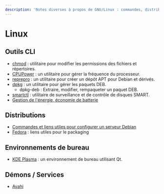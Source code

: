 ```yaml
---
description: 'Notes diverses à propos de GNU/Linux : commandes, distributions, services'
---
```


# Linux

## Outils CLI

* [chmod](cli-chmod.md) : utilitaire pour modifier les permissions des fichiers et répertoires.
* [CPUPower](cli-cpupower.md) : un utilitaire pour gérer la fréquence du processeur.
* [reprepro](cli-reprepro.md) : un utilitaire pour créer un dépôt APT pour Debian et dérivés.
* [dpkg](cli-dpkg.md) : un utilitaire pour gérer les paquets DEB.
  * dpkg-deb : Extraire, modifier, rempaqueter un paquet DEB.
* [smartctl](cli-smartctl.md) : utilitaire de surveillance et de contrôle de disques SMART.
* [Gestion de l'énergie, économie de batterie](economie-denergie-linux.md)

## Distributions

* [Commandes et liens utiles pour configurer un serveur Debian](dist-debian.md)
* [Fedora](dist-fedora.md) : liens utiles pour le packaging

## Environnements de bureau

* [KDE Plasma](de-kde.md) : un environnement de bureau utilisant Qt.

## Démons / Services

* [Avahi](ds-avahi-daemon.md)

